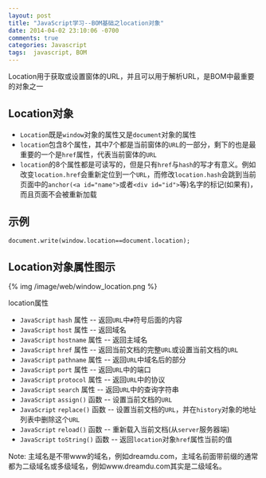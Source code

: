 ```yaml
---
layout: post
title: "JavaScript学习--BOM基础之location对象"
date: 2014-04-02 23:10:06 -0700
comments: true
categories: Javascript
tags:  javascript, BOM
---
```


Location用于获取或设置窗体的URL，并且可以用于解析URL，是BOM中最重要的对象之一

## Location对象

* `Location`既是`window`对象的属性又是`document`对象的属性
* `location`包含8个属性，其中7个都是当前窗体的`URL`的一部分，剩下的也是最重要的一个是`href`属性，代表当前窗体的`URL`
* `location`的8个属性都是可读写的，但是只有`href`与`hash`的写才有意义。例如改变`location.href`会重新定位到一个`URL`，而修改`location.hash`会跳到当前页面中的`anchor(<a id="name">`或者`<div id="id">`等)名字的标记(如果有)，而且页面不会被重新加载

## 示例

	document.write(window.location==document.location);

## Location对象属性图示

{% img /image/web/window_location.png %}


location属性

* `JavaScript` `hash` 属性	--	返回`URL`中`#`符号后面的内容
* `JavaScript` `host` 属性	--	返回域名
* `JavaScript` `hostname` 属性	--	返回主域名
* `JavaScript` `href` 属性	--	返回当前文档的完整`URL`或设置当前文档的`URL`
* `JavaScript` `pathname` 属性	--	返回`URL`中域名后的部分
* `JavaScript` `port` 属性	--	返回`URL`中的端口
* `JavaScript` `protocol` 属性	--	返回`URL`中的协议
* `JavaScript` `search` 属性	--	返回`URL`中的查询字符串
* `JavaScript` `assign()`	函数 --	设置当前文档的`URL`
* `JavaScript` `replace()` 函数 --	设置当前文档的`URL`，并在`history`对象的地址列表中删除这个`URL`
* `JavaScript` `reload()`	函数 --	重新载入当前文档(从`server`服务器端)
* `JavaScript` `toString()` 函数 --	返回`location`对象`href`属性当前的值


Note: 主域名是不带www的域名，例如dreamdu.com，主域名前面带前缀的通常都为二级域名或多级域名，例如www.dreamdu.com其实是二级域名。



